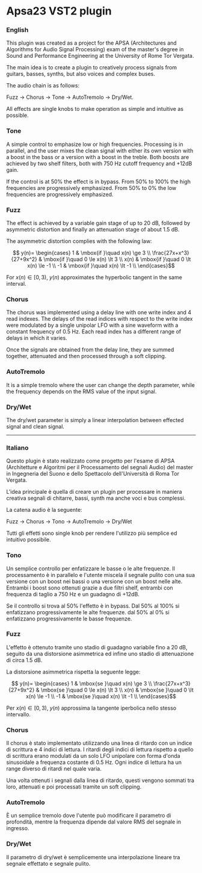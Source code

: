 # Apsa23 VST2 plugin

### English
This plugin was created as a project for the APSA (Architectures and Algorithms for Audio Signal Processing) exam of the master's degree in Sound and Performance Engineering at the University of Rome Tor Vergata.

The main idea is to create a plugin to creatively process signals from guitars, basses, synths, but also voices and complex buses.

The audio chain is as follows:

Fuzz -> Chorus -> Tone -> AutoTremolo -> Dry/Wet.

All effects are single knobs to make operation as simple and intuitive as possible.

### Tone
A simple control to emphasize low or high frequencies.
Processing is in parallel, and the user mixes the clean signal with either its own version with a boost in the bass or a version with a boost in the treble. Both boosts are achieved by two shelf filters, both with 750 Hz cutoff frequency and +12dB gain.

If the control is at 50% the effect is in bypass.
From 50% to 100% the high frequencies are progressively emphasized. 
From 50% to 0% the low frequencies are progressively emphasized.


### Fuzz
The effect is achieved by a variable gain stage of up to 20 dB, followed by asymmetric distortion and finally an attenuation stage of about 1.5 dB.

The asymmetric distortion complies with the following law:

$$ y(n)= \begin{cases} 
1 & \mbox{if }\quad x(n) \ge 3 \\
\frac{27x+x^3}{27+9x^2} & \mbox{if }\quad 0 \le x(n) \lt 3 \\
x(n) & \mbox{if }\quad 0 \lt x(n) \le -1 \\
-1 & \mbox{if }\quad x(n) \lt -1 \\
\end{cases}$$

For $x(n)\in [0,3)$, $y(n)$ approximates the hyperbolic tangent in the same interval.

### Chorus
The chorus was implemented using a delay line with one write index and 4 read indexes.
The delays of the read indices with respect to the write index were modulated by a single unipolar LFO with a sine waveform with a constant frequency of 0.5 Hz.
Each read index has a different range of delays in which it varies.

Once the signals are obtained from the delay line, they are summed together, attenuated and then processed through a soft clipping.

### AutoTremolo
It is a simple tremolo where the user can change the depth parameter, while the frequency depends on the RMS value of the input signal.

### Dry/Wet
The dry/wet parameter is simply a linear interpolation between effected signal and clean signal.


---

### Italiano
Questo plugin è stato realizzato come progetto per l'esame di APSA (Architetture e Algoritmi per il Processamento del segnali Audio)  del master in Ingegneria del Suono e dello Spettacolo dell'Università di Roma Tor Vergata.

L'idea principale è quella di creare un plugin per processare in maniera creativa segnali di chitarre, bassi, synth ma anche voci e bus complessi.

La catena audio è la seguente:

Fuzz -> Chorus -> Tono -> AutoTremolo -> Dry/Wet

Tutti gli effetti sono single knob per rendere l'utilizzo più semplice ed intuitivo possibile.

### Tono
Un semplice controllo per enfatizzare le basse o le alte frequenze.
Il processamento è in parallelo e l'utente miscela il segnale pulito con una sua versione con un boost nei bassi o una versione con un boost nelle alte. Entrambi i boost sono ottenuti grazie a due filtri shelf, entrambi con frequenza di taglio a 750 Hz e un guadagno di +12dB.

Se il controllo si trova al 50% l'effetto è in bypass.
Dal 50% al 100% si enfatizzano progressivamente le alte frequenze. 
dal 50% al 0% si enfatizzano progressivamente le basse frequenze.

### Fuzz
L'effetto è ottenuto tramite uno stadio di guadagno variabile fino a 20 dB, seguito da una distorsione asimmetrica ed infine uno stadio di attenuazione di circa 1.5 dB.

La distorsione asimmetrica rispetta la seguente legge:

$$ y(n)= \begin{cases} 
1 & \mbox{se }\quad x(n) \ge 3 \\
\frac{27x+x^3}{27+9x^2} & \mbox{se }\quad 0 \le x(n) \lt 3 \\
x(n) & \mbox{se }\quad 0 \lt x(n) \le -1 \\
-1 & \mbox{se }\quad x(n) \lt -1 \\
\end{cases}$$

Per $x(n)\in [0,3)$, $y(n)$ approssima la tangente iperbolica nello stesso intervallo.

### Chorus
Il chorus è stato implementato utilizzando una linea di ritardo con un indice di scrittura e 4 indici di lettura.
I ritardi degli indici di lettura rispetto a quello di scrittura erano modulati da un solo LFO unipolare con forma d'onda sinusoidale a frequenza costante di 0.5 Hz.
Ogni indice di lettura ha un range diverso di ritardi nel quale varia.

Una volta ottenuti i segnali dalla linea di ritardo, questi vengono sommati tra loro, attenuati e poi processati tramite un soft clipping.

### AutoTremolo
È un semplice tremolo dove l'utente può modificare il parametro di profondità, mentre la frequenza dipende dal valore RMS del segnale in ingresso.

### Dry/Wet
Il parametro di dry/wet è semplicemente una interpolazione lineare tra segnale effettato e segnale pulito.





